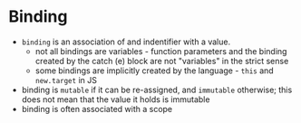 # Binding

- `binding` is an association of and indentifier with a value.
  - not all bindings are variables - function parameters and the binding created by the catch (e) block are not "variables" in the strict sense
  - some bindings are implicitly created by the language - `this` and `new.target` in JS
- binding is `mutable` if it can be re-assigned, and `immutable` otherwise; this does not mean that the value it holds is immutable
- binding is often associated with a scope
